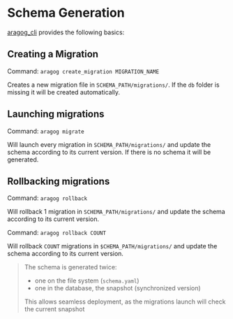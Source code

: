 # Schema Generation

[aragog_cli](https://crates.io/crates/aragog_cli) provides the following basics:

## Creating a Migration

Command: `aragog create_migration MIGRATION_NAME`

Creates a new migration file in `SCHEMA_PATH/migrations/`. If the `db` folder is missing it will be created automatically.

## Launching migrations

Command: `aragog migrate`

Will launch every migration in `SCHEMA_PATH/migrations/` and update the schema according to its current version.
If there is no schema it will be generated.

## Rollbacking migrations

Command: `aragog rollback`

Will rollback 1 migration in `SCHEMA_PATH/migrations/` and update the schema according to its current version.

Command: `aragog rollback COUNT`

Will rollback `COUNT` migrations in `$CHEMA_PATH/migrations/` and update the schema according to its current version.

> The schema is generated twice:
>   - one on the file system (`schema.yaml`)
>   - one in the database, the snapshot (synchronized version)
> 
> This allows seamless deployment, as the migrations launch will check the current snapshot